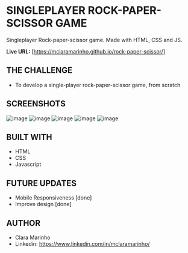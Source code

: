 # SINGLEPLAYER ROCK-PAPER-SCISSOR GAME

Singleplayer Rock-paper-scissor game. Made with HTML, CSS and JS.

**Live URL:** [https://mclaramarinho.github.io/rock-paper-scissor/]

## THE CHALLENGE
- To develop a single-player rock-paper-scissor game, from scratch


## SCREENSHOTS
![image](https://github.com/mclaramarinho/rock-paper-scissor/assets/119897667/ea107512-3c2b-4d2c-a7fb-e88d951ae70b)
![image](https://github.com/mclaramarinho/rock-paper-scissor/assets/119897667/f235714c-18ba-40f9-ab8f-74dbbb53aa8f)
![image](https://github.com/mclaramarinho/rock-paper-scissor/assets/119897667/64f6700d-eaac-43e3-a3f6-4d5a6b25fa94)
![image](https://github.com/mclaramarinho/rock-paper-scissor/assets/119897667/06534856-fbca-4887-986e-7b76029f9e71)
![image](https://github.com/mclaramarinho/rock-paper-scissor/assets/119897667/84749d19-5391-48cc-8121-0af1564cdfab)


## BUILT WITH
 - HTML
 - CSS
 - Javascript

## FUTURE UPDATES
- Mobile Responsiveness [done]
- Improve design [done]

## AUTHOR
- Clara Marinho
- Linkedin: https://www.linkedin.com/in/mclaramarinho/ 
